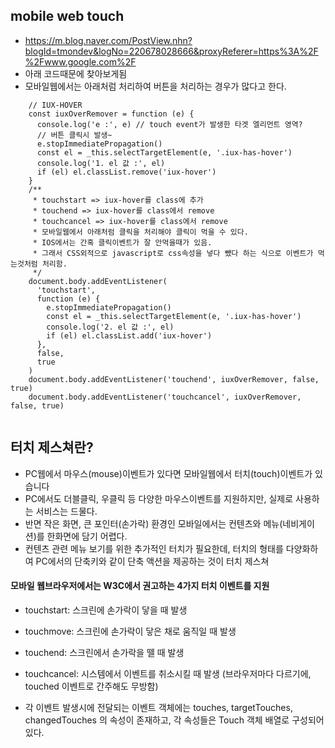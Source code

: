 ## mobile web touch
- https://m.blog.naver.com/PostView.nhn?blogId=tmondev&logNo=220678028666&proxyReferer=https%3A%2F%2Fwww.google.com%2F
- 아래 코드때문에 찾아보게됨
- 모바일웹에서는 아래처럼 처리하여 버튼을 처리하는 경우가 많다고 한다.   
  
```
    // IUX-HOVER
    const iuxOverRemover = function (e) {
      console.log('e :', e) // touch event가 발생한 타겟 엘리먼트 영역?
      // 버튼 클릭시 발생~
      e.stopImmediatePropagation()
      const el = _this.selectTargetElement(e, '.iux-has-hover')
      console.log('1. el 값 :', el)
      if (el) el.classList.remove('iux-hover')
    }
    /**
     * touchstart => iux-hover를 class에 추가
     * touchend => iux-hover를 class에서 remove
     * touchcancel => iux-hover를 class에서 remove
     * 모바일웹에서 아래처럼 클릭을 처리해야 클릭이 먹을 수 있다.
     * IOS에서는 간혹 클릭이벤트가 잘 안먹을때가 있음.
     * 그래서 CSS외적으로 javascript로 css속성을 넣다 뺐다 하는 식으로 이벤트가 먹는것처럼 처리함.
     */
    document.body.addEventListener(
      'touchstart',
      function (e) {
        e.stopImmediatePropagation()
        const el = _this.selectTargetElement(e, '.iux-has-hover')
        console.log('2. el 값 :', el)
        if (el) el.classList.add('iux-hover')
      },
      false,
      true
    )
    document.body.addEventListener('touchend', iuxOverRemover, false, true)
    document.body.addEventListener('touchcancel', iuxOverRemover, false, true)
      
```

## 터치 제스쳐란?
- PC웹에서 마우스(mouse)이벤트가 있다면 모바일웹에서 터치(touch)이벤트가 있습니다
- PC에서도 더블클릭, 우클릭 등 다양한 마우스이벤트를 지원하지만, 실제로 사용하는 서비스는 드물다. 
- 반면 작은 화면, 큰 포인터(손가락) 환경인 모바일에서는 컨텐츠와 메뉴(네비게이션)를 한화면에 담기 어렵다.
- 컨텐츠 관련 메뉴 보기를 위한 추가적인 터치가 필요한데, 터치의 형태를 다양화하여 PC에서의 단축키와 같이 단축 액션을 제공하는 것이 터치 제스쳐 


#### 모바일 웹브라우저에서는 W3C에서 권고하는 4가지 터치 이벤트를 지원
- touchstart: 스크린에 손가락이 닿을 때 발생
- touchmove: 스크린에 손가락이 닿은 채로 움직일 때 발생 
- touchend: 스크린에서 손가락을 뗄 때 발생
- touchcancel: 시스템에서 이벤트를 취소시킬 때 발생 (브라우저마다 다르기에, touched 이벤트로 간주해도 무방함)

- 각 이벤트 발생시에 전달되는 이벤트 객체에는 touches, targetTouches, changedTouches 의 속성이 존재하고, 각 속성들은 Touch 객체 배열로 구성되어 있다. 











